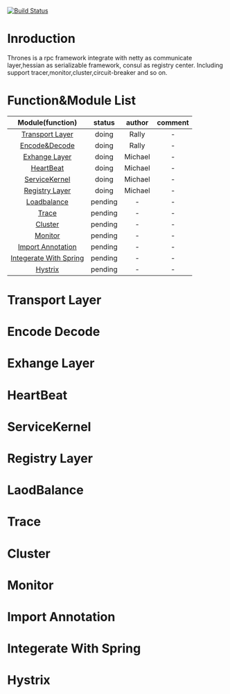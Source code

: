 [![Build Status](https://travis-ci.org/mikefreemanNice/thrones.svg?branch=master)](https://travis-ci.org/mikefreemanNice/thrones)

# Inroduction
Thrones is a rpc framework integrate with netty as communicate layer,hessian as serializable framework,
consul as registry center. Including support tracer,monitor,cluster,circuit-breaker and so on.

# Function&Module List

| Module(function)                        |    status     |  author   | comment |
|                :----:                   |    :----:     |  :----:   | :----:  |
| [Transport Layer](#transport-layer)                         |    doing      |   Rally   |    -    |
| [Encode&Decode](#encode-decode)                   |    doing      |   Rally   |    -    |
| [Exhange Layer](#exhange-layer)                      |    doing      |  Michael  |    -    |
| [HeartBeat](#heartbeat)                           |    doing      |  Michael  |    -    |
| [ServiceKernel](#servicekernel)                     |    doing      |  Michael  |    -    |
| [Registry Layer](#registry-layer)                   |    doing      |  Michael  |    -    |
| [Loadbalance](#laodbalance)                             |    pending    |     -     |    -    |
| [Trace](#trace)                             |    pending    |     -     |    -    |
| [Cluster](#cluster)                                  |    pending    |     -     |    -    |
| [Monitor](#monitor)                                  |    pending    |     -     |    -    |
| [Import Annotation](#import-annotation)               |    pending    |     -     |    -    |
| [Integerate With Spring](#integerate-with-spring)                    |    pending    |     -     |    -    |
| [Hystrix](#hystrix)         |    pending    |     -     |    -    |

# Transport Layer


# Encode Decode


# Exhange Layer


# HeartBeat 


# ServiceKernel


# Registry Layer


# LaodBalance


# Trace


# Cluster


# Monitor


# Import Annotation


# Integerate With Spring


# Hystrix






